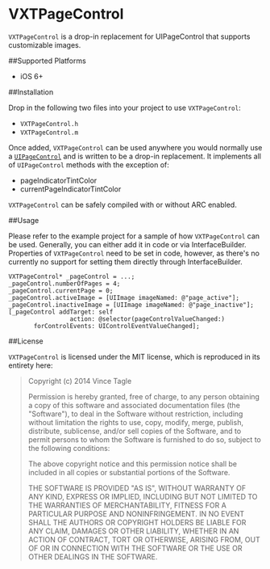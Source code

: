 VXTPageControl
==============

`VXTPageControl` is a drop-in replacement for UIPageControl that supports customizable images. 

##Supported Platforms

- iOS 6+

##Installation

Drop in the following two files into your project to use `VXTPageControl`: 

- `VXTPageControl.h`
- `VXTPageControl.m`

Once added, `VXTPageControl` can be used anywhere you would normally use a [`UIPageControl`](https://developer.apple.com/library/ios/documentation/uikit/reference/uipagecontrol_class/Reference/Reference.html) and is written to be a drop-in replacement. It implements all of `UIPageControl` methods with the exception of: 

- pageIndicatorTintColor
- currentPageIndicatorTintColor

`VXTPageControl` can be safely compiled with or without ARC enabled.

##Usage

Please refer to the example project for a sample of how `VXTPageControl` can be used. Generally, you can either add it in code or via InterfaceBuilder. Properties of `VXTPageControl` need to be set in code, however, as there's no currently no support for setting them directly through InterfaceBuilder. 

````
VXTPageControl* _pageControl = ...; 
_pageControl.numberOfPages = 4;
_pageControl.currentPage = 0;
_pageControl.activeImage = [UIImage imageNamed: @"page_active"];
_pageControl.inactiveImage = [UIImage imageNamed: @"page_inactive"];
[_pageControl addTarget: self 
                 action: @selector(pageControlValueChanged:) 
       forControlEvents: UIControlEventValueChanged];
````

##License

`VXTPageControl` is licensed under the MIT license, which is reproduced in its entirety here:

>Copyright (c) 2014 Vince Tagle
>
>Permission is hereby granted, free of charge, to any person obtaining a copy
>of this software and associated documentation files (the "Software"), to deal
>in the Software without restriction, including without limitation the rights
>to use, copy, modify, merge, publish, distribute, sublicense, and/or sell
>copies of the Software, and to permit persons to whom the Software is
>furnished to do so, subject to the following conditions:
>
>The above copyright notice and this permission notice shall be included in
>all copies or substantial portions of the Software.
>
>THE SOFTWARE IS PROVIDED "AS IS", WITHOUT WARRANTY OF ANY KIND, EXPRESS OR
>IMPLIED, INCLUDING BUT NOT LIMITED TO THE WARRANTIES OF MERCHANTABILITY,
>FITNESS FOR A PARTICULAR PURPOSE AND NONINFRINGEMENT. IN NO EVENT SHALL THE
>AUTHORS OR COPYRIGHT HOLDERS BE LIABLE FOR ANY CLAIM, DAMAGES OR OTHER
>LIABILITY, WHETHER IN AN ACTION OF CONTRACT, TORT OR OTHERWISE, ARISING FROM,
>OUT OF OR IN CONNECTION WITH THE SOFTWARE OR THE USE OR OTHER DEALINGS IN
>THE SOFTWARE.
